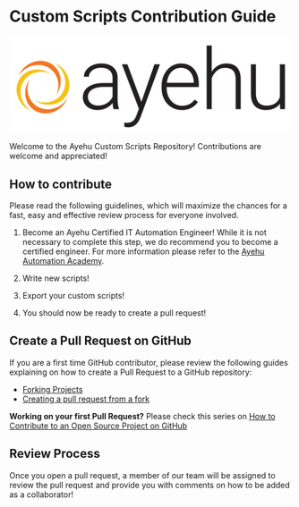 # Custom Scripts Contribution Guide

![Ayehu Logo](AyehuLogo.png)

Welcome to the Ayehu Custom Scripts Repository! Contributions are welcome and appreciated!

## How to contribute
Please read the following guidelines, which will maximize the chances for a fast, easy and effective review process for everyone involved.

1. Become an Ayehu Certified IT Automation Engineer! While it is not necessary to complete this step, we do recommend you to become a certified engineer. For more information please refer to the [Ayehu Automation Academy](https://ayehu.com/resources/ayehu-automation-academy%20-/).

2. Write new scripts!

3. Export your custom scripts! 

4. You should now be ready to create a pull request!

## Create a Pull Request on GitHub

If you are a first time GitHub contributor, please review the following guides explaining on how to create a Pull Request to a GitHub repository:
* [Forking Projects](https://guides.github.com/activities/forking/)
* [Creating a pull request from a fork](https://help.github.com/articles/creating-a-pull-request-from-a-fork/)

**Working on your first Pull Request?** Please check this series on [How to Contribute to an Open Source Project on GitHub](https://egghead.io/series/how-to-contribute-to-an-open-source-project-on-github)

## Review Process
Once you open a pull request, a member of our team will be assigned to review the pull request and provide you with comments on how to be added as a collaborator!
